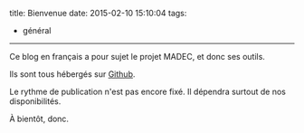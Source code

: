 title: Bienvenue
date: 2015-02-10 15:10:04
tags:
- général
---
Ce blog en français a pour sujet le projet MADEC, et donc ses outils.

Ils sont tous hébergés sur [Github](https://github.com/madec-project/).

Le rythme de publication n'est pas encore fixé.
Il dépendra surtout de nos disponibilités.

À bientôt, donc.
